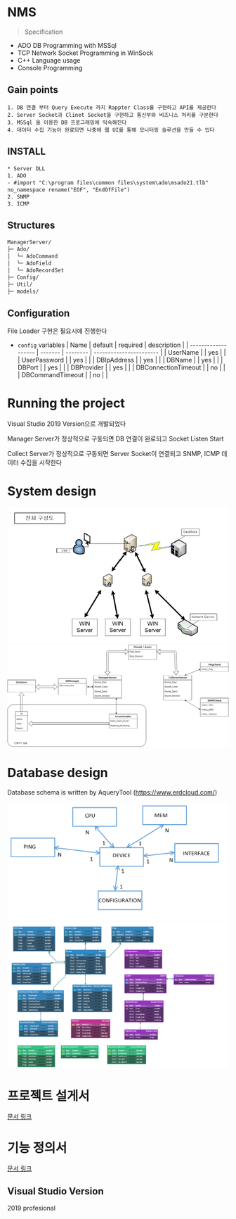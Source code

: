 # NMS
> Specification

- ADO DB Programming with MSSql 
- TCP Network Socket Programming in WinSock 
- C++ Language usage
- Console Programming

## Gain points
```
1. DB 연결 부터 Query Execute 까지 Rappter Class를 구현하고 API를 제공한다
2. Server Socket과 Clinet Socket을 구현하고 통신부와 비즈니스 처리를 구분한다
3. MSSql 을 이용한 DB 프로그래밍에 익숙해진다
4. 데이터 수집 기능이 완료되면 나중에 웹 UI를 통해 모니터링 솔루션을 만들 수 있다
```

## INSTALL
```
* Server DLL
1. ADO 
- #import "C:\program files\common files\system\ado\msado21.tlb" no_namespace rename("EOF", "EndOfFile")
2. SNMP
3. ICMP
```

## Structures
```text
ManagerServer/
├─ Ado/
│  └─ AdoCommand
│  └─ AdoField
│  └─ AdoRecordSet  
├─ Config/
├─ Util/            
├─ models/
```

## Configuration

File Loader 구현은 필요시에 진행한다

- `config` variables
  | Name                | default | required | description             |
  | ------------------- | ------- | -------- | ----------------------- |
  | UserName            |         | yes      |                         |
  | UserPassword        |         | yes      |                         |
  | DBIpAddress         |         | yes      |                         |
  | DBName              |         | yes      |                         |
  | DBPort              |         | yes      |                         |
  | DBProvider          |         | yes      |                         |
  | DBConnectionTimeout |         | no       |                         |
  | DBCommandTimeout    |         | no       |                         |

# Running the project
Visual Studio 2019 Version으로 개발되었다 

Manager Server가 정상적으로 구동되면 DB 연결이 완료되고 Socket Listen Start

Collect Server가 정상적으로 구동되면 Server Socket이 연결되고 SNMP, ICMP 데이터 수집을 시작한다

# System design

![Alt Text](./Doc/NMS2.png)<br/>
![Alt Text](./Doc/NMS.png)<br/>

# Database design
Database schema is written by AqueryTool (https://www.erdcloud.com/)

![Alt Text](./Doc/NMS-ERD.png)<br/>
![Alt Text](./Doc/NMS-Schema.png)<br/>

# 프로젝트 설게서 
[문서 링크](https://github.com/hankkuu-server/SimpleADO/blob/master/Doc/Project.md)

# 기능 정의서
[문서 링크](https://github.com/hankkuu-server/SimpleADO/blob/master/Doc/Definition.md)

## Visual Studio Version
2019 profesional